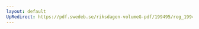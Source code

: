 ```yaml
---
layout: default
UpRedirect: https://pdf.swedeb.se/riksdagen-volumeG-pdf/199495/reg_199495_FiU/reg_199495_FiU_0004.pdf
---
```

